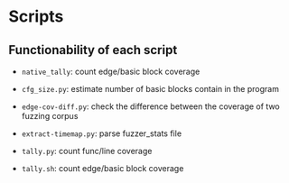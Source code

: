 # Scripts

## Functionability of each script

- `native_tally`: count edge/basic block coverage

- `cfg_size.py`: estimate number of basic blocks contain in the program
- `edge-cov-diff.py`: check the difference between the coverage of two fuzzing corpus
- `extract-timemap.py`: parse fuzzer_stats file
- `tally.py`: count func/line coverage
- `tally.sh`: count edge/basic block coverage
